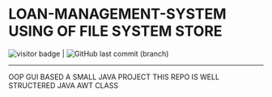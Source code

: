 # LOAN-MANAGEMENT-SYSTEM USING OF FILE SYSTEM STORE

<img src= "https://visitor-badge.laobi.icu/badge?page_id=201851019-iiitv/-LOAN-MANAGEMENT-SYSTEM " alt="visitor badge"/> |  ![GitHub last commit (branch)](https://img.shields.io/github/last-commit/201851019-iiitv/-LOAN-MANAGEMENT-SYSTEM/master)



-------
OOP GUI BASED A SMALL JAVA PROJECT
THIS REPO IS WELL STRUCTERED JAVA AWT CLASS

